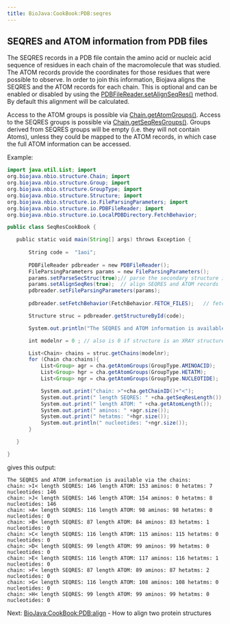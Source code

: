 ```yaml
---
title: BioJava:CookBook:PDB:seqres
---
```


SEQRES and ATOM information from PDB files
------------------------------------------

The SEQRES records in a PDB file contain the amino acid or nucleic acid
sequence of residues in each chain of the macromolecule that was
studied. The ATOM records provide the coordinates for those residues
that were possible to observe. In order to join this information,
Biojava aligns the SEQRES and the ATOM records for each chain. This is
optional and can be enabled or disabled by using the
[PDBFileReader.setAlignSeqRes()](http://www.biojava.org/docs/api/org/biojava/nbio/structure/io/PDBFileReader.html)
method. By default this alignment will be calculated.

Access to the ATOM groups is possible via
[Chain.getAtomGroups()](http://www.biojava.org/docs/api/org/biojava/nbio/structure/Chain.html).
Access to the SEQRES groups is possible via
[Chain.getSeqResGroups()](http://www.biojava.org/docs/api/org/biojava/nbio/structure/Chain.html).
Groups derived from SEQRES groups will be empty (i.e. they will not
contain Atoms), unless they could be mapped to the ATOM records, in
which case the full ATOM information can be accessed.

Example: 
```java 
import java.util.List; import
org.biojava.nbio.structure.Chain; import
org.biojava.nbio.structure.Group; import
org.biojava.nbio.structure.GroupType; import
org.biojava.nbio.structure.Structure; import
org.biojava.nbio.structure.io.FileParsingParameters; import
org.biojava.nbio.structure.io.PDBFileReader; import
org.biojava.nbio.structure.io.LocalPDBDirectory.FetchBehavior;

public class SeqResCookBook {

   public static void main(String[] args) throws Exception {  
         
       String code =  "1aoi";  
  
       PDBFileReader pdbreader = new PDBFileReader();  
       FileParsingParameters params = new FileParsingParameters();  
       params.setParseSecStruc(true);// parse the secondary structure information from PDB file  
       params.setAlignSeqRes(true);  // align SEQRES and ATOM records  
       pdbreader.setFileParsingParameters(params);  
         
       pdbreader.setFetchBehavior(FetchBehavior.FETCH_FILES);   // fetch PDB files from web if they can't be found locally

       Structure struc = pdbreader.getStructureById(code);

       System.out.println("The SEQRES and ATOM information is available via the chains:");

       int modelnr = 0 ; // also is 0 if structure is an XRAY structure.

       List<Chain> chains = struc.getChains(modelnr);  
       for (Chain cha:chains){  
           List<Group> agr = cha.getAtomGroups(GroupType.AMINOACID);  
           List<Group> hgr = cha.getAtomGroups(GroupType.HETATM);  
           List<Group> ngr = cha.getAtomGroups(GroupType.NUCLEOTIDE);

           System.out.print("chain: >"+cha.getChainID()+"<");  
           System.out.print(" length SEQRES: " +cha.getSeqResLength());  
           System.out.print(" length ATOM: " +cha.getAtomLength());  
           System.out.print(" aminos: " +agr.size());  
           System.out.print(" hetatms: "+hgr.size());  
           System.out.println(" nucleotides: "+ngr.size());    
       }

   }

}

```

gives this output:

    The SEQRES and ATOM information is available via the chains:
    chain: >I< length SEQRES: 146 length ATOM: 153 aminos: 0 hetatms: 7 nucleotides: 146
    chain: >J< length SEQRES: 146 length ATOM: 154 aminos: 0 hetatms: 8 nucleotides: 146
    chain: >A< length SEQRES: 116 length ATOM: 98 aminos: 98 hetatms: 0 nucleotides: 0
    chain: >B< length SEQRES: 87 length ATOM: 84 aminos: 83 hetatms: 1 nucleotides: 0
    chain: >C< length SEQRES: 116 length ATOM: 115 aminos: 115 hetatms: 0 nucleotides: 0
    chain: >D< length SEQRES: 99 length ATOM: 99 aminos: 99 hetatms: 0 nucleotides: 0
    chain: >E< length SEQRES: 116 length ATOM: 117 aminos: 116 hetatms: 1 nucleotides: 0
    chain: >F< length SEQRES: 87 length ATOM: 89 aminos: 87 hetatms: 2 nucleotides: 0
    chain: >G< length SEQRES: 116 length ATOM: 108 aminos: 108 hetatms: 0 nucleotides: 0
    chain: >H< length SEQRES: 99 length ATOM: 99 aminos: 99 hetatms: 0 nucleotides: 0

Next: <BioJava:CookBook:PDB:align> - How to align two protein structures
